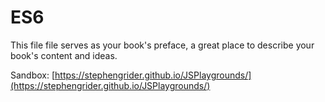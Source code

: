 # ES6

This file file serves as your book's preface, a great place to describe your book's content and ideas.

Sandbox: [https://stephengrider.github.io/JSPlaygrounds/](https://stephengrider.github.io/JSPlaygrounds/)



